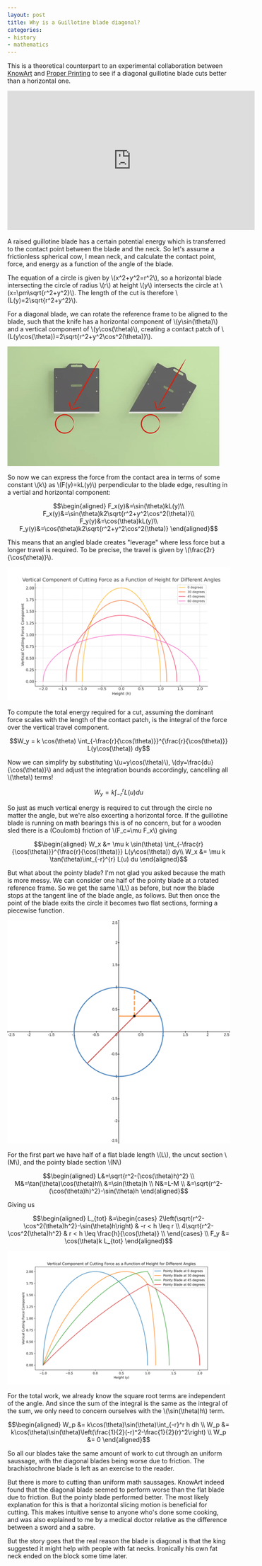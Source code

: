 ```yaml
---
layout: post
title: Why is a Guillotine blade diagonal?
categories:
- history
- mathematics
---
```

This is a theoretical counterpart to an experimental collaboration between [KnowArt](https://www.youtube.com/@KnowArt) and [Proper Printing](https://www.youtube.com/@properprinting) to see if a diagonal guillotine blade cuts better than a horizontal one.

<iframe width="560" height="315" src="https://www.youtube-nocookie.com/embed/53fSsfUjUeI?si=lC3MDF0hAtdnQhn6" title="YouTube video player" frameborder="0" allow="accelerometer; autoplay; clipboard-write; encrypted-media; gyroscope; picture-in-picture; web-share" referrerpolicy="strict-origin-when-cross-origin" allowfullscreen></iframe>

A raised guillotine blade has a certain potential energy which is transferred to the contact point between the blade and the neck. So let's assume a frictionless spherical cow, I mean neck, and calculate the contact point, force, and energy as a function of the angle of the blade.

The equation of a circle is given by \\(x^2+y^2=r^2\\), so a horizontal blade intersecting the circle of radius \\(r\\) at height \\(y\\) intersects the circle at \\(x=\pm\sqrt{r^2+y^2}\\). The length of the cut is therefore \\(L(y)=2\sqrt{r^2+y^2}\\).

For a diagonal blade, we can rotate the reference frame to be aligned to the blade, such that the knife has a horizontal component of \\(y\sin(\theta)\\) and a vertical component of \\(y\cos(\theta)\\), creating a contact patch of \\(L(y\cos(\theta))=2\sqrt{r^2+y^2\cos^2(\theta)}\\).

![rotated guillotine](/images/guillotine/geometry.gif)

So now we can express the force from the contact area in terms of some constant \\(k\\) as \\(F(y)=kL(y)\\) perpendicular to the blade edge, resulting in a vertial and horizontal component:

$$\begin{aligned}
F_x(y)&=\sin(\theta)kL(y)\\
F_x(y)&=\sin(\theta)k2\sqrt{r^2+y^2\cos^2(\theta)}\\
F_y(y)&=\cos(\theta)kL(y)\\
F_y(y)&=\cos(\theta)k2\sqrt{r^2+y^2\cos^2(\theta)}
\end{aligned}$$

This means that an angled blade creates "leverage" where less force but a longer travel is required. To be precise, the travel is given by \\(\frac{2r}{\cos(\theta)}\\).

![vertical component of cutting force](/images/guillotine/vertical_cut_force_plot.svg)

To compute the total energy required for a cut, assuming the dominant force scales with the length of the contact patch, is the integral of the force over the vertical travel component.

$$W_y = k \cos(\theta) \int_{-\frac{r}{\cos(\theta)}}^{\frac{r}{\cos(\theta)}} L(y\cos(\theta)) dy$$

Now we can simplify by substituting \\(u=y\cos(\theta)\\), \\(dy=\frac{du}{\cos(\theta)}\\) and adjust the integration bounds accordingly, cancelling all \\(\theta\\) terms!

$$W_y = k \int_{-r}^{r} L(u) du$$

So just as much vertical energy is required to cut through the circle no matter the angle, but we're also excerting a horizontal force. If the guillotine blade is running on math bearings this is of no concern, but for a wooden sled there is a (Coulomb) friction of \\(F_c=\mu F_x\\) giving

$$\begin{aligned}
W_x &= \mu k \sin(\theta) \int_{-\frac{r}{\cos(\theta)}}^{\frac{r}{\cos(\theta)}} L(y\cos(\theta)) dy\\
W_x &= \mu k \tan(\theta)\int_{-r}^{r} L(u) du
\end{aligned}$$

But what about the pointy blade? I'm not glad you asked because the math is more messy. We can consider one half of the pointy blade at a rotated reference frame. So we get the same \\(L\\) as before, but now the blade stops at the tangent line of the blade angle, as follows. But then once the point of the blade exits the circle it becomes two flat sections, forming a piecewise function.

![pointy blade geometry](/images/guillotine/desmos-graph.svg)

For the first part we have half of a flat blade length \\(L\\), the uncut section \\(M\\), and the pointy blade section \\(N\\)

$$\begin{aligned}
L&=\sqrt{r^2-(\cos(\theta)h)^2} \\
M&=\tan(\theta)\cos(\theta)h\\
&=\sin(\theta)h \\
N&=L-M \\
&=\sqrt{r^2-(\cos(\theta)h)^2}-\sin(\theta)h
\end{aligned}$$

Giving us

$$\begin{aligned}
L_{tot} &=\begin{cases} 
      2\left(\sqrt{r^2-\cos^2(\theta)h^2}-\sin(\theta)h\right) & -r < h \leq r \\
      4\sqrt{r^2-\cos^2(\theta)h^2} & r < h \leq \frac{h}{\cos(\theta)} \\
   \end{cases} \\
F_y &= \cos(\theta)k L_{tot}
\end{aligned}$$

![pointy force](/images/guillotine/pointy_blade_cut_force.svg)

For the total work, we already know the square root terms are independent of the angle. And since the sum of the integral is the same as the integral of the sum, we only need to concern ourselves with the \\(\sin(\theta)h\\) term.

$$\begin{aligned}
W_p &= k\cos(\theta)\sin(\theta)\int_{-r}^r h dh \\
W_p &= k\cos(\theta)\sin(\theta)\left(\frac{1}{2}(-r)^2-\frac{1}{2}(r)^2\right) \\
W_p &= 0
\end{aligned}$$

So all our blades take the same amount of work to cut through an uniform saussage, with the diagonal blades being worse due to friction. The brachistochrone blade is left as an exercise to the reader.

But there is more to cutting than uniform math saussages. KnowArt indeed found that the diagonal blade seemed to perform worse than the flat blade due to friction. But the pointy blade performed better. The most likely explanation for this is that a horizontal slicing motion is beneficial for cutting. This makes intuitive sense to anyone who's done some cooking, and was also explained to me by a medical doctor relative as the difference between a sword and a sabre.

But the story goes that the real reason the blade is diagonal is that the king suggested it might help with people with fat necks. Ironically his own fat neck ended on the block some time later.